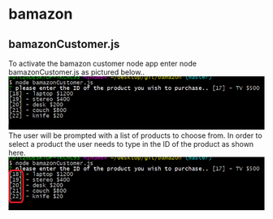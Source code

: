 # bamazon
## bamazonCustomer.js
To activate the bamazon customer node app enter node bamazonCustomer.js as pictured below..
![customer](/images/customer.PNG)
The user will be prompted with a list of products to choose from. In order to select a product
the user needs to type in the ID of the product as shown here.
![purchase](/images/purchase.PNG)


